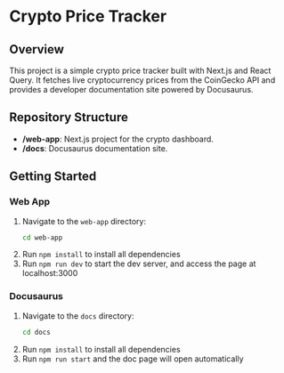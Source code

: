 # Crypto Price Tracker

## Overview

This project is a simple crypto price tracker built with Next.js and React Query. It fetches live cryptocurrency prices from the CoinGecko API and provides a developer documentation site powered by Docusaurus.

## Repository Structure

- **/web-app**: Next.js project for the crypto dashboard.
- **/docs**: Docusaurus documentation site.

## Getting Started

### Web App

1. Navigate to the `web-app` directory:
   ```bash
   cd web-app
   ```
2. Run `npm install` to install all dependencies
3. Run `npm run dev` to start the dev server, and access the page at localhost:3000

### Docusaurus
1. Navigate to the `docs` directory:
   ```bash
   cd docs
   ```
2. Run `npm install` to install all dependencies
3. Run `npm run start` and the doc page will open automatically
